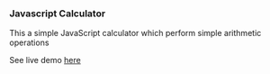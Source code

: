 ### Javascript Calculator

This a simple JavaScript calculator which perform simple arithmetic operations

See live demo [here](https://javascriptcacu.netlify.app/)